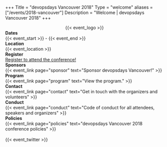 +++
Title = "devopsdays Vancouver 2018"
Type = "welcome"
aliases = ["/events/2018-vancouver"]
Description = "Welcome | devopsdays Vancouver 2018"
+++

<div style="text-align:center;">
  {{< event_logo >}}
</div>


<div class = "row">
  <div class = "col-md-2">
    <strong>Dates</strong>
  </div>
  <div class = "col-md-8">
    {{< event_start >}} - {{< event_end >}}
  </div>
</div>

<div class = "row">
  <div class = "col-md-2">
    <strong>Location</strong>
  </div>
  <div class = "col-md-8">
    {{< event_location >}}
  </div>
</div>

<div class = "row">
  <div class = "col-md-2">
    <strong>Register</strong>
  </div>
  <div class = "col-md-8">
    <a href = "https://www.eventbrite.ca/e/devops-days-vancouver-2018-apr-20th-21st-tickets-41596196343?aff=es2">Register to attend the conference!</a>
  </div>
</div>

<div class = "row">
  <div class = "col-md-2">
    <strong>Sponsors</strong>
  </div>
  <div class = "col-md-8">
    {{< event_link page="sponsor" text="Sponsor devopsdays Vancouver!" >}}
  </div>
</div>

<div class = "row">
  <div class = "col-md-2">
    <strong>Program</strong>
  </div>
  <div class = "col-md-8">
    {{< event_link page="program" text="View the program." >}}
  </div>
</div>

<!-- <div class = "row">
  <div class = "col-md-2">
    <strong>Speakers</strong>
  </div>
  <div class = "col-md-8">
    Check out the {{< event_link page="speakers" text="speakers!" >}}
  </div>
</div> -->

<div class = "row">
  <div class = "col-md-2">
    <strong>Contact</strong>
  </div>
  <div class = "col-md-8">
    {{< event_link page="contact" text="Get in touch with the organizers and volunteers" >}}
  </div>
</div>

<div class = "row">
  <div class = "col-md-2">
    <strong>Conduct</strong>
  </div>
  <div class = "col-md-8">
    {{< event_link page="conduct" text="Code of conduct for all attendees, speakers and organizers" >}}
  </div>
</div>

<div class = "row">
  <div class = "col-md-2">
    <strong>Policies</strong>
  </div>
  <div class = "col-md-8">
    {{< event_link page="policies" text="devopsdays Vancouver 2018 conference policies" >}}
  </div>
</div>

<br>
{{< event_twitter >}}
